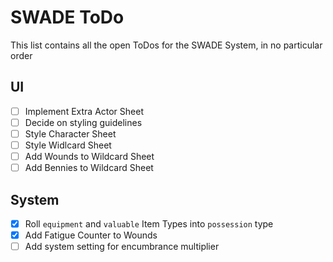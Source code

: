 # SWADE ToDo

This list contains all the open ToDos for the SWADE System, in no particular order

## UI

- [ ] Implement Extra Actor Sheet
- [ ] Decide on styling guidelines
- [ ] Style Character Sheet
- [ ] Style Widlcard Sheet
- [ ] Add Wounds to Wildcard Sheet
- [ ] Add Bennies to Wildcard Sheet

## System

- [x] Roll `equipment` and `valuable` Item Types into `possession` type
- [x] Add Fatigue Counter to Wounds
- [ ] Add system setting for encumbrance multiplier
